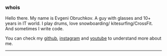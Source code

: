 ### whois

Hello there. My name is Evgeni Obruchkov. A guy with glasses and 10+ years in IT world. I play drums, love snowboarding/ kitesurfing/CrossFit. And sometimes I write code.

You can check my [github](https://github.com/EugeneObruchkov), [instagram](http://instagram.com/eugene_obruchkov) and [youtube](https://www.youtube.com/@evgeni-obruchkov) to understand more about me.

---
